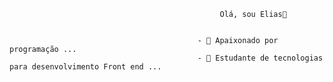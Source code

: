                                                    Olá, sou Elias👋


                                              - 🔭 Apaixonado por programação ...
                                              - 🌱 Estudante de tecnologias para desenvolvimento Front end ...


